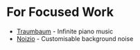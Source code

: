 # For Focused Work

- [Traumbaum][1] - Infinite piano music
- [Noizio][2] - Customisable background noise

[1]:	https://t.umblr.com/redirect?z=https%3A%2F%2Fitunes.apple.com%2Fjp%2Fapp%2Ftraumbaum%2Fid1151308717%3Fmt%3D12&t=ODU2MzRmZWVlMWMwZmYzMmQzZTZjODI5N2VmYjgyZGYzNzQ0ZDRkNyw3WHJjWmVoTA%3D%3D&b=t%3AERdXeq9EZDGQ4x5aXJDC7Q&p=http%3A%2F%2Ftraumbaum.tumblr.com%2Fpost%2F57687679994%2Ftraumbaum-for-mac&m=1
[2]:	http://noiz.io/